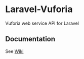 # Laravel-Vuforia
Vuforia web service API for Laravel

## Documentation
See [Wiki](https://github.com/Eyesar/laravel-vuforia/wiki)
